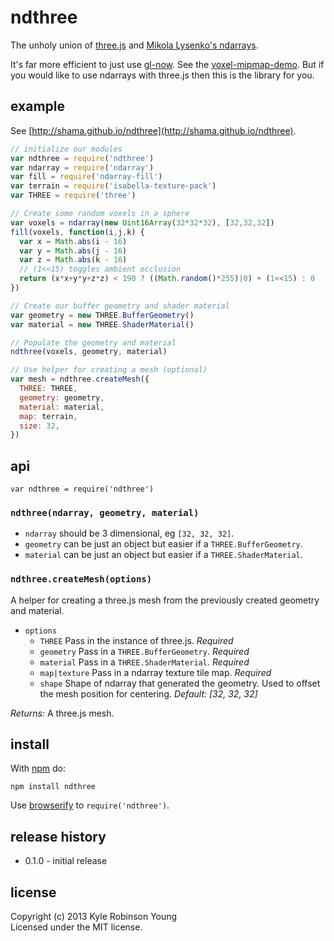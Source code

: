 # ndthree

The unholy union of [three.js](https://github.com/mrdoob/three.js/)
and [Mikola Lysenko's ndarrays](https://github.com/mikolalysenko/ndarray).

It's far more efficient to just use
[gl-now](https://github.com/mikolalysenko/gl-now). See the
[voxel-mipmap-demo](https://github.com/mikolalysenko/voxel-mipmap-demo). But if
you would like to use ndarrays with three.js then this is the library for you.

## example

See [http://shama.github.io/ndthree](http://shama.github.io/ndthree).

```js
// initialize our modules
var ndthree = require('ndthree')
var ndarray = require('ndarray')
var fill = require('ndarray-fill')
var terrain = require('isabella-texture-pack')
var THREE = require('three')

// Create some random voxels in a sphere
var voxels = ndarray(new Uint16Array(32*32*32), [32,32,32])
fill(voxels, function(i,j,k) {
  var x = Math.abs(i - 16)
  var y = Math.abs(j - 16)
  var z = Math.abs(k - 16)
  // (1<<15) toggles ambient occlusion
  return (x*x+y*y+z*z) < 190 ? ((Math.random()*255)|0) + (1<<15) : 0
})

// Create our buffer geometry and shader material
var geometry = new THREE.BufferGeometry()
var material = new THREE.ShaderMaterial()

// Populate the geometry and material
ndthree(voxels, geometry, material)

// Use helper for creating a mesh (optional)
var mesh = ndthree.createMesh({
  THREE: THREE,
  geometry: geometry,
  material: material,
  map: terrain,
  size: 32,
})
```

## api

`var ndthree = require('ndthree')`

### `ndthree(ndarray, geometry, material)`

- `ndarray` should be 3 dimensional, eg `[32, 32, 32]`.
- `geometry` can be just an object but easier if a `THREE.BufferGeometry`.
- `material` can be just an object but easier if a `THREE.ShaderMaterial`.

### `ndthree.createMesh(options)`
A helper for creating a three.js mesh from the previously created geometry and
material.

- `options`
  - `THREE` Pass in the instance of three.js. *Required*
  - `geometry` Pass in a `THREE.BufferGeometry`. *Required*
  - `material` Pass in a `THREE.ShaderMaterial`. *Required*
  - `map|texture` Pass in a ndarray texture tile map. *Required*
  - `shape` Shape of ndarray that generated the geometry. Used to offset the
  mesh position for centering. *Default: [32, 32, 32]*

*Returns:* A three.js mesh.

## install

With [npm](https://npmjs.org) do:

```
npm install ndthree
```

Use [browserify](http://browserify.org) to `require('ndthree')`.

## release history
* 0.1.0 - initial release

## license
Copyright (c) 2013 Kyle Robinson Young  
Licensed under the MIT license.
